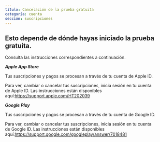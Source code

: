 ```yaml
---
título: Cancelación de la prueba gratuita
categoría: cuenta
sección: suscripciones
---
```

## Esto depende de dónde hayas iniciado la prueba gratuita.

Consulta las instrucciones correspondientes a continuación.

***Apple App Store***

Tus suscripciones y pagos se procesan a través de tu cuenta de Apple ID.

Para ver, cambiar o cancelar tus suscripciones, inicia sesión en tu cuenta de Apple ID. Las instrucciones están disponibles aquí:<https://support.apple.com/HT202039>

***Google Play***

Tus suscripciones y pagos se procesan a través de tu cuenta de Google ID.

Para ver, cambiar o cancelar tus suscripciones, inicia sesión en tu cuenta de Google ID. Las instrucciones están disponibles aquí:<https://support.google.com/googleplay/answer/7018481>